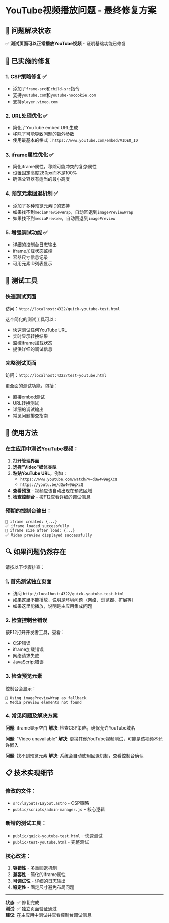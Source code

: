 # YouTube视频播放问题 - 最终修复方案

## 🎉 问题解决状态
✅ **测试页面可以正常播放YouTube视频** - 证明基础功能已修复

## 🔧 已实施的修复

### 1. CSP策略修复 ✅
- 添加了`frame-src`和`child-src`指令
- 支持`youtube.com`和`youtube-nocookie.com`
- 支持`player.vimeo.com`

### 2. URL处理优化 ✅
- 简化了YouTube embed URL生成
- 移除了可能导致问题的额外参数
- 使用最基本的格式：`https://www.youtube.com/embed/VIDEO_ID`

### 3. iframe属性优化 ✅
- 简化iframe属性，移除可能冲突的复杂属性
- 设置固定高度280px而不是100%
- 确保父容器有适当的最小高度

### 4. 预览元素回退机制 ✅
- 添加了多种预览元素ID的支持
- 如果找不到`mediaPreviewWrap`，自动回退到`imagePreviewWrap`
- 如果找不到`mediaPreview`，自动回退到`imagePreview`

### 5. 增强调试功能 ✅
- 详细的控制台日志输出
- iframe加载状态监控
- 容器尺寸信息记录
- 可用元素ID列表显示

## 🧪 测试工具

### 快速测试页面
访问：`http://localhost:4322/quick-youtube-test.html`

这个简化的测试工具可以：
- 快速测试任何YouTube URL
- 实时显示转换结果
- 监控iframe加载状态
- 提供详细的调试信息

### 完整测试页面  
访问：`http://localhost:4322/test-youtube.html`

更全面的测试功能，包括：
- 直接embed测试
- URL转换测试
- 详细的调试输出
- 常见问题排查指南

## 🎯 使用方法

### 在主应用中测试YouTube视频：

1. **打开管理界面**
2. **选择"Video"媒体类型**
3. **粘贴YouTube URL**，例如：
   - `https://www.youtube.com/watch?v=dQw4w9WgXcQ`
   - `https://youtu.be/dQw4w9WgXcQ`
4. **查看预览** - 视频应该自动出现在预览区域
5. **检查控制台** - 按F12查看详细的调试信息

### 预期的控制台输出：
```
🎯 iframe created: {...}
✅ iframe loaded successfully  
📏 iframe size after load: {...}
✅ Video preview displayed successfully
```

## 🔍 如果问题仍然存在

请按以下步骤排查：

### 1. 首先测试独立页面
- 访问 `http://localhost:4322/quick-youtube-test.html`
- 如果这里不能播放，说明是环境问题（网络、浏览器、扩展等）
- 如果这里能播放，说明是主应用集成问题

### 2. 检查控制台错误
按F12打开开发者工具，查看：
- CSP错误
- iframe加载错误  
- 网络请求失败
- JavaScript错误

### 3. 检查预览元素
控制台会显示：
```
🔄 Using imagePreviewWrap as fallback
⚠️ Media preview elements not found
```

### 4. 常见问题及解决方案

**问题**: iframe显示空白
**解决**: 检查CSP策略，确保允许YouTube域名

**问题**: "Video unavailable"
**解决**: 更换其他YouTube视频测试，可能是该视频不允许嵌入

**问题**: 找不到预览元素
**解决**: 系统会自动使用回退机制，查看控制台确认

## 📋 技术实现细节

### 修改的文件：
- `src/layouts/Layout.astro` - CSP策略
- `public/scripts/admin-manager.js` - 核心逻辑

### 新增的测试工具：
- `public/quick-youtube-test.html` - 快速测试
- `public/test-youtube.html` - 完整测试

### 核心改进：
1. **容错性** - 多重回退机制
2. **兼容性** - 简化的iframe属性
3. **可调试性** - 详细的日志输出
4. **稳定性** - 固定尺寸避免布局问题

---

**状态**: ✅ 修复完成  
**测试**: ✅ 独立页面验证通过  
**建议**: 在主应用中测试并查看控制台调试信息
